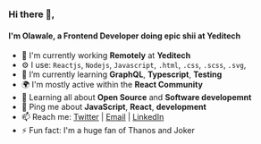 ### Hi there 👋,

<!--
**walebant/walebant** is a ✨ _special_ ✨ repository because its `README.md` (this file) appears on your GitHub profile.

- 😄 Pronouns: ...

![Profile views counter](https://caneco.dev/github-profile-view-counter.svg)
-->

#### I'm Olawale, a Frontend Developer doing epic shii at Yeditech

- 🏢 I'm currently working **Remotely** at **Yeditech**
- ⚙️ I use: `Reactjs`, `Nodejs`, `Javascript`, `.html`, `.css`, `.scss`, `.svg`,
- 🌱 I’m currently learning **GraphQL**, **Typescript**, **Testing**
- 🌍 I'm mostly active within the **React Community**
- 🌱 Learning all about **Open Source** and **Software developemnt**
- 💬 Ping me about **JavaScript**, **React**, **development**
- 📫 Reach me: [Twitter](https://twitter.com/walebant) | [Email](mailto:wale.ashiru04@gmail.com) | [LinkedIn](https://www.linkedin.com/in/walebant/)
- ⚡️ Fun fact: I'm a huge fan of Thanos and Joker
